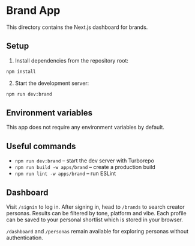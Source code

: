 # Brand App

This directory contains the Next.js dashboard for brands.

## Setup

1. Install dependencies from the repository root:

```bash
npm install
```

2. Start the development server:

```bash
npm run dev:brand
```

## Environment variables

This app does not require any environment variables by default.

## Useful commands

- `npm run dev:brand` – start the dev server with Turborepo
- `npm run build -w apps/brand` – create a production build
- `npm run lint -w apps/brand` – run ESLint

## Dashboard

Visit `/signin` to log in. After signing in, head to `/brands` to search creator personas. Results can be filtered by tone, platform and vibe. Each profile can be saved to your personal shortlist which is stored in your browser.

`/dashboard` and `/personas` remain available for exploring personas without authentication.
